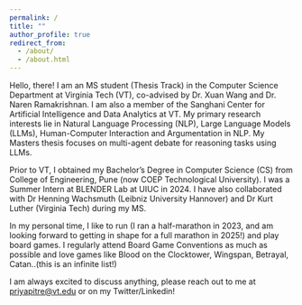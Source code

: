 ```yaml
---
permalink: /
title: ""
author_profile: true
redirect_from: 
  - /about/
  - /about.html
---
```


Hello, there! I am an MS student (Thesis Track) in the Computer Science Department at Virginia Tech (VT), co-advised by Dr. Xuan Wang and Dr. Naren Ramakrishnan. I am also a member of the Sanghani Center for Artificial Intelligence and Data Analytics at VT. My primary research interests lie in Natural Language Processing (NLP), Large Language Models (LLMs), Human-Computer Interaction and Argumentation in NLP. My Masters thesis focuses on multi-agent debate for reasoning tasks using LLMs. 

Prior to VT, I obtained my Bachelor’s Degree in Computer Science (CS) from College of Engineering, Pune (now COEP Technological University). I was a Summer Intern at BLENDER Lab at UIUC in 2024. I have also collaborated with Dr Henning Wachsmuth (Leibniz University Hannover) and Dr Kurt Luther (Virginia Tech) during my MS. 

In my personal time, I like to run (I ran a half-marathon in 2023, and am looking forward to getting in shape for a full marathon in 2025!) and play board games. I regularly attend Board Game Conventions as much as possible and love games like Blood on the Clocktower, Wingspan, Betrayal, Catan..(this is an infinite list!)

I am always excited to discuss anything, please reach out to me at priyapitre@vt.edu or on my Twitter/Linkedin! 


